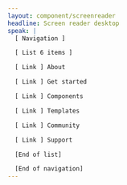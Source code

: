 ```yaml
---
layout: component/screenreader
headline: Screen reader desktop
speak: |
  [ Navigation ]

  [ List 6 items ]

  [ Link ] About

  [ Link ] Get started

  [ Link ] Components

  [ Link ] Templates

  [ Link ] Community

  [ Link ] Support

  [End of list]

  [End of navigation]
---
```




